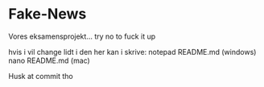 # Fake-News
Vores eksamensprojekt... try no to fuck it up

hvis i vil change lidt i den her kan i skrive:
notepad README.md (windows)
nano README.md (mac)

Husk at commit tho